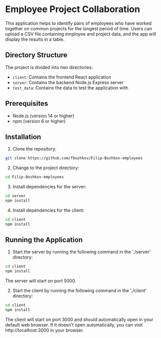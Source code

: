 # Employee Project Collaboration

This application helps to identify pairs of employees who have worked together on common projects for the longest period of time. Users can upload a CSV file containing employee and project data, and the app will display the results in a table.

## Directory Structure

The project is divided into two directories:

- `client`: Contains the frontend React application
- `server`: Contains the backend Node.js Express server
- `test_data`: Contains the data to test the application with

## Prerequisites

- Node.js (version 14 or higher)
- npm (version 6 or higher)

## Installation

1. Clone the repository:
``` bash
git clone https://github.com/fbozhkov/Filip-Bozhkov-employees
```

2. Change to the project directory:
``` bash
cd Filip-Bozhkov-employees
```

3. Install dependencies for the server:
``` bash
cd server
npm install
```

4. Install dependencies for the client:
``` bash
cd client
npm install
```

## Running the Application

1. Start the server by running the following command in the './server' directory:
``` bash
cd client
npm install
```
The server will start on port 5000.

2. Start the client by running the following command in the './client' directory:
``` bash
cd client
npm install
```
The client will start on port 3000 and should automatically open in your default web browser. If it doesn't open automatically, you can visit http://localhost:3000 in your browser.